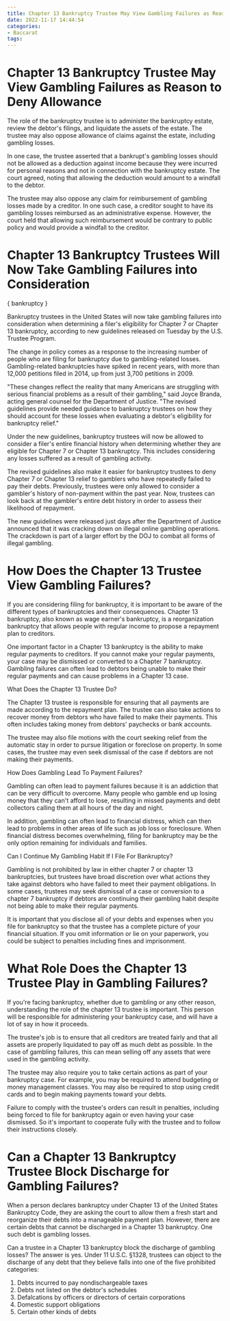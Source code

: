 ```yaml
---
title: Chapter 13 Bankruptcy Trustee May View Gambling Failures as Reason to Deny Allowance
date: 2022-11-17 14:44:54
categories:
- Baccarat
tags:
---
```



#  Chapter 13 Bankruptcy Trustee May View Gambling Failures as Reason to Deny Allowance

The role of the bankruptcy trustee is to administer the bankruptcy estate, review the debtor's filings, and liquidate the assets of the estate. The trustee may also oppose allowance of claims against the estate, including gambling losses.

In one case, the trustee asserted that a bankrupt's gambling losses should not be allowed as a deduction against income because they were incurred for personal reasons and not in connection with the bankruptcy estate. The court agreed, noting that allowing the deduction would amount to a windfall to the debtor.

The trustee may also oppose any claim for reimbursement of gambling losses made by a creditor. In one such case, a creditor sought to have its gambling losses reimbursed as an administrative expense. However, the court held that allowing such reimbursement would be contrary to public policy and would provide a windfall to the creditor.

#  Chapter 13 Bankruptcy Trustees Will Now Take Gambling Failures into Consideration

{ bankruptcy }

Bankruptcy trustees in the United States will now take gambling failures into consideration when determining a filer's eligibility for Chapter 7 or Chapter 13 bankruptcy, according to new guidelines released on Tuesday by the U.S. Trustee Program.

The change in policy comes as a response to the increasing number of people who are filing for bankruptcy due to gambling-related losses. Gambling-related bankruptcies have spiked in recent years, with more than 12,000 petitions filed in 2014, up from just 3,700 petitions in 2009.

"These changes reflect the reality that many Americans are struggling with serious financial problems as a result of their gambling," said Joyce Branda, acting general counsel for the Department of Justice. "The revised guidelines provide needed guidance to bankruptcy trustees on how they should account for these losses when evaluating a debtor's eligibility for bankruptcy relief."

Under the new guidelines, bankruptcy trustees will now be allowed to consider a filer's entire financial history when determining whether they are eligible for Chapter 7 or Chapter 13 bankruptcy. This includes considering any losses suffered as a result of gambling activity.

The revised guidelines also make it easier for bankruptcy trustees to deny Chapter 7 or Chapter 13 relief to gamblers who have repeatedly failed to pay their debts. Previously, trustees were only allowed to consider a gambler's history of non-payment within the past year. Now, trustees can look back at the gambler's entire debt history in order to assess their likelihood of repayment.

The new guidelines were released just days after the Department of Justice announced that it was cracking down on illegal online gambling operations. The crackdown is part of a larger effort by the DOJ to combat all forms of illegal gambling.

#  How Does the Chapter 13 Trustee View Gambling Failures?

If you are considering filing for bankruptcy, it is important to be aware of the different types of bankruptcies and their consequences. Chapter 13 bankruptcy, also known as wage earner's bankruptcy, is a reorganization bankruptcy that allows people with regular income to propose a repayment plan to creditors.

One important factor in a Chapter 13 bankruptcy is the ability to make regular payments to creditors. If you cannot make your regular payments, your case may be dismissed or converted to a Chapter 7 bankruptcy. Gambling failures can often lead to debtors being unable to make their regular payments and can cause problems in a Chapter 13 case.

What Does the Chapter 13 Trustee Do?

The Chapter 13 trustee is responsible for ensuring that all payments are made according to the repayment plan. The trustee can also take actions to recover money from debtors who have failed to make their payments. This often includes taking money from debtors' paychecks or bank accounts.

The trustee may also file motions with the court seeking relief from the automatic stay in order to pursue litigation or foreclose on property. In some cases, the trustee may even seek dismissal of the case if debtors are not making their payments.

How Does Gambling Lead To Payment Failures?

Gambling can often lead to payment failures because it is an addiction that can be very difficult to overcome. Many people who gamble end up losing money that they can't afford to lose, resulting in missed payments and debt collectors calling them at all hours of the day and night.

In addition, gambling can often lead to financial distress, which can then lead to problems in other areas of life such as job loss or foreclosure. When financial distress becomes overwhelming, filing for bankruptcy may be the only option remaining for individuals and families.

Can I Continue My Gambling Habit If I File For Bankruptcy?

Gambling is not prohibited by law in either chapter 7 or chapter 13 bankruptcies, but trustees have broad discretion over what actions they take against debtors who have failed to meet their payment obligations. In some cases, trustees may seek dismissal of a case or conversion to a chapter 7 bankruptcy if debtors are continuing their gambling habit despite not being able to make their regular payments.

It is important that you disclose all of your debts and expenses when you file for bankruptcy so that the trustee has a complete picture of your financial situation. If you omit information or lie on your paperwork, you could be subject to penalties including fines and imprisonment.

#  What Role Does the Chapter 13 Trustee Play in Gambling Failures?

If you're facing bankruptcy, whether due to gambling or any other reason, understanding the role of the chapter 13 trustee is important. This person will be responsible for administering your bankruptcy case, and will have a lot of say in how it proceeds.

The trustee's job is to ensure that all creditors are treated fairly and that all assets are properly liquidated to pay off as much debt as possible. In the case of gambling failures, this can mean selling off any assets that were used in the gambling activity.

The trustee may also require you to take certain actions as part of your bankruptcy case. For example, you may be required to attend budgeting or money management classes. You may also be required to stop using credit cards and to begin making payments toward your debts.

Failure to comply with the trustee's orders can result in penalties, including being forced to file for bankruptcy again or even having your case dismissed. So it's important to cooperate fully with the trustee and to follow their instructions closely.

#  Can a Chapter 13 Bankruptcy Trustee Block Discharge for Gambling Failures?

When a person declares bankruptcy under Chapter 13 of the United States Bankruptcy Code, they are asking the court to allow them a fresh start and reorganize their debts into a manageable payment plan. However, there are certain debts that cannot be discharged in a Chapter 13 bankruptcy. One such debt is gambling losses.

Can a trustee in a Chapter 13 bankruptcy block the discharge of gambling losses? The answer is yes. Under 11 U.S.C. §1328, trustees can object to the discharge of any debt that they believe falls into one of the five prohibited categories:

1) Debts incurred to pay nondischargeable taxes
2) Debts not listed on the debtor's schedules
3) Defalcations by officers or directors of certain corporations
4) Domestic support obligations
5) Certain other kinds of debts